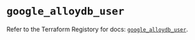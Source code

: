 # `google_alloydb_user`

Refer to the Terraform Registory for docs: [`google_alloydb_user`](https://registry.terraform.io/providers/hashicorp/google/5.29.0/docs/resources/alloydb_user).
